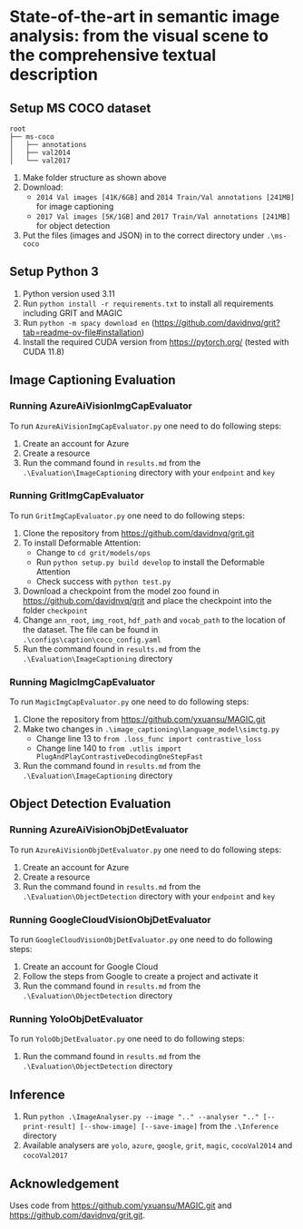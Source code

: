 # State-of-the-art in semantic image analysis: from the visual scene to the comprehensive textual description

## Setup MS COCO dataset

```
root
├── ms-coco
│   ├── annotations
│   ├── val2014
│   └── val2017
```

1. Make folder structure as shown above
2. Download:
   * ``2014 Val images [41K/6GB]`` and ``2014 Train/Val annotations [241MB]`` for image captioning
   * ``2017 Val images [5K/1GB]`` and ``2017 Train/Val annotations [241MB]`` for object detection
3. Put the files (images and JSON) in to the correct directory under ``.\ms-coco``

## Setup Python 3

1. Python version used 3.11
2. Run ``python install -r requirements.txt`` to install all requirements including GRIT and MAGIC
3. Run ``python -m spacy download en`` (https://github.com/davidnvq/grit?tab=readme-ov-file#installation)
4. Install the required CUDA version from https://pytorch.org/ (tested with CUDA 11.8)

## Image Captioning Evaluation

### Running AzureAiVisionImgCapEvaluator

To run ``AzureAiVisionImgCapEvaluator.py`` one need to do following steps:

1. Create an account for Azure
2. Create a resource
3. Run the command found in ``results.md`` from the ``.\Evaluation\ImageCaptioning`` directory with your ``endpoint`` and ``key``

### Running GritImgCapEvaluator

To run ``GritImgCapEvaluator.py`` one need to do following steps:

1. Clone the repository from https://github.com/davidnvq/grit.git
2. To install Deformable Attention:
   * Change to ``cd grit/models/ops``
   * Run ``python setup.py build develop`` to install the Deformable Attention
   * Check success with ``python test.py``
3. Download a checkpoint from the model zoo found in https://github.com/davidnvq/grit and place the checkpoint into the folder ``checkpoint``
4. Change ``ann_root``, ``img_root``, ``hdf_path`` and ``vocab_path`` to the location of the dataset. The file can be found in ``.\configs\caption\coco_config.yaml``
5. Run the command found in ``results.md`` from the ``.\Evaluation\ImageCaptioning`` directory

### Running MagicImgCapEvaluator

To run ``MagicImgCapEvaluator.py`` one need to do following steps:

1. Clone the repository from https://github.com/yxuansu/MAGIC.git
2. Make two changes in ``.\image_captioning\language_model\simctg.py``
   * Change line 13 to ``from .loss_func import contrastive_loss``
   * Change line 140 to ``from .utlis import PlugAndPlayContrastiveDecodingOneStepFast``
3. Run the command found in ``results.md`` from the ``.\Evaluation\ImageCaptioning`` directory

## Object Detection Evaluation

### Running AzureAiVisionObjDetEvaluator

To run ``AzureAiVisionObjDetEvaluator.py`` one need to do following steps:

1. Create an account for Azure
2. Create a resource
3. Run the command found in ``results.md`` from the ``.\Evaluation\ObjectDetection`` directory with your ``endpoint`` and ``key``

### Running GoogleCloudVisionObjDetEvaluator

To run ``GoogleCloudVisionObjDetEvaluator.py`` one need to do following steps:

1. Create an account for Google Cloud
2. Follow the steps from Google to create a project and activate it
3. Run the command found in ``results.md`` from the ``.\Evaluation\ObjectDetection`` directory

### Running YoloObjDetEvaluator

To run ``YoloObjDetEvaluator.py`` one need to do following steps:

1. Run the command found in ``results.md`` from the ``.\Evaluation\ObjectDetection`` directory
   

## Inference

1. Run ``python .\ImageAnalyser.py --image ".." --analyser ".." [--print-result] [--show-image] [--save-image]`` from the ``.\Inference`` directory
2. Available analysers are ``yolo``, ``azure``, ``google``, ``grit``, ``magic``, ``cocoVal2014`` and ``cocoVal2017`` 

## Acknowledgement

Uses code from https://github.com/yxuansu/MAGIC.git and https://github.com/davidnvq/grit.git.

